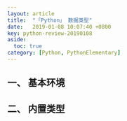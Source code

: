 ```yaml
---
layout: article
title:  "「Python」 数据类型"
date:   2019-01-08 10:07:40 +0800
key: python-review-20190108
aside:
  toc: true
category: [Python, PythonElementary]
---
```


## 一、 基本环境

## 二、 内置类型
